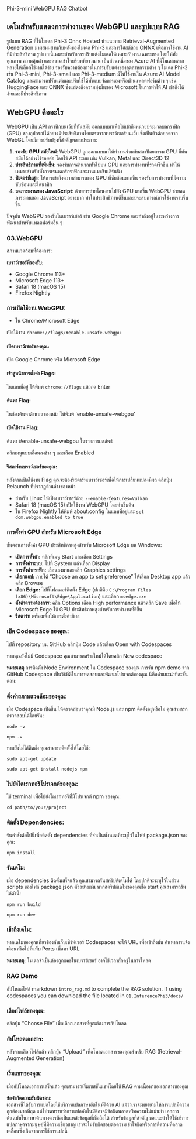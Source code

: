Phi-3-mini WebGPU RAG Chatbot

## เดโมสำหรับแสดงการทำงานของ WebGPU และรูปแบบ RAG
รูปแบบ RAG ที่ใช้โมเดล Phi-3 Onnx Hosted นำแนวทาง Retrieval-Augmented Generation มาผสมผสานกับพลังของโมเดล Phi-3 และการโฮสต์ด้วย ONNX เพื่อการใช้งาน AI ที่มีประสิทธิภาพ รูปแบบนี้เหมาะสำหรับการปรับแต่งโมเดลให้เหมาะกับงานเฉพาะทาง โดยให้ทั้งคุณภาพ ความคุ้มค่า และความเข้าใจบริบทที่ยาวนาน เป็นส่วนหนึ่งของ Azure AI ที่มีโมเดลหลากหลายให้เลือกใช้งานได้ง่าย รองรับความต้องการในการปรับแต่งของอุตสาหกรรมต่าง ๆ โมเดล Phi-3 เช่น Phi-3-mini, Phi-3-small และ Phi-3-medium มีให้ใช้งานใน Azure AI Model Catalog และสามารถปรับแต่งและปรับใช้ได้ทั้งแบบจัดการเองหรือผ่านแพลตฟอร์มต่าง ๆ เช่น HuggingFace และ ONNX ซึ่งแสดงถึงความมุ่งมั่นของ Microsoft ในการทำให้ AI เข้าถึงได้ง่ายและมีประสิทธิภาพ

## WebGPU คืออะไร
WebGPU เป็น API กราฟิกบนเว็บที่ทันสมัย ออกแบบมาเพื่อให้เข้าถึงหน่วยประมวลผลกราฟิก (GPU) ของอุปกรณ์ได้อย่างมีประสิทธิภาพโดยตรงจากเบราว์เซอร์บนเว็บ ซึ่งเป็นตัวต่อยอดจาก WebGL โดยมีการปรับปรุงที่สำคัญหลายประการ:

1. **รองรับ GPU สมัยใหม่**: WebGPU ถูกออกแบบมาให้ทำงานร่วมกับสถาปัตยกรรม GPU ที่ทันสมัยได้อย่างไร้รอยต่อ โดยใช้ API ระบบ เช่น Vulkan, Metal และ Direct3D 12
2. **ประสิทธิภาพที่เพิ่มขึ้น**: รองรับการคำนวณทั่วไปบน GPU และการทำงานที่รวดเร็วขึ้น ทำให้เหมาะสำหรับทั้งการเรนเดอร์กราฟิกและงานแมชชีนเลิร์นนิง
3. **ฟีเจอร์ขั้นสูง**: ให้การเข้าถึงความสามารถของ GPU ที่ซับซ้อนมากขึ้น รองรับการทำงานที่มีความซับซ้อนและไดนามิก
4. **ลดภาระงานของ JavaScript**: ด้วยการถ่ายโอนงานไปยัง GPU มากขึ้น WebGPU ช่วยลดภาระงานของ JavaScript อย่างมาก ทำให้ประสิทธิภาพดีขึ้นและประสบการณ์การใช้งานราบรื่นขึ้น

ปัจจุบัน WebGPU รองรับในเบราว์เซอร์ เช่น Google Chrome และกำลังอยู่ในระหว่างการพัฒนาสำหรับแพลตฟอร์มอื่น ๆ

### 03.WebGPU
สภาพแวดล้อมที่ต้องการ:

**เบราว์เซอร์ที่รองรับ:**
- Google Chrome 113+
- Microsoft Edge 113+
- Safari 18 (macOS 15)
- Firefox Nightly

### การเปิดใช้งาน WebGPU:

- ใน Chrome/Microsoft Edge

เปิดใช้งาน `chrome://flags/#enable-unsafe-webgpu`

#### เปิดเบราว์เซอร์ของคุณ:
เปิด Google Chrome หรือ Microsoft Edge

#### เข้าสู่หน้าการตั้งค่า Flags:
ในแถบที่อยู่ ให้พิมพ์ `chrome://flags` แล้วกด Enter

#### ค้นหา Flag:
ในช่องค้นหาด้านบนของหน้า ให้พิมพ์ 'enable-unsafe-webgpu'

#### เปิดใช้งาน Flag:
ค้นหา #enable-unsafe-webgpu ในรายการผลลัพธ์

คลิกเมนูแบบเลื่อนลงข้าง ๆ และเลือก Enabled

#### รีสตาร์ทเบราว์เซอร์ของคุณ:

หลังจากเปิดใช้งาน Flag คุณจะต้องรีสตาร์ทเบราว์เซอร์เพื่อให้การเปลี่ยนแปลงมีผล คลิกปุ่ม Relaunch ที่ปรากฏด้านล่างของหน้า

- สำหรับ Linux ให้เปิดเบราว์เซอร์ด้วย `--enable-features=Vulkan`
- Safari 18 (macOS 15) เปิดใช้งาน WebGPU โดยค่าเริ่มต้น
- ใน Firefox Nightly ให้พิมพ์ about:config ในแถบที่อยู่และ `set dom.webgpu.enabled to true`

### การตั้งค่า GPU สำหรับ Microsoft Edge

ขั้นตอนการตั้งค่า GPU ประสิทธิภาพสูงสำหรับ Microsoft Edge บน Windows:

- **เปิดการตั้งค่า:** คลิกที่เมนู Start และเลือก Settings
- **การตั้งค่าระบบ:** ไปที่ System แล้วเลือก Display
- **การตั้งค่ากราฟิก:** เลื่อนลงมาและคลิก Graphics settings
- **เลือกแอป:** ภายใต้ “Choose an app to set preference” ให้เลือก Desktop app แล้วคลิก Browse
- **เลือก Edge:** ไปที่โฟลเดอร์ติดตั้ง Edge (ปกติคือ `C:\Program Files (x86)\Microsoft\Edge\Application`) และเลือก `msedge.exe`
- **ตั้งค่าความต้องการ:** คลิก Options เลือก High performance แล้วคลิก Save
เพื่อให้ Microsoft Edge ใช้ GPU ประสิทธิภาพสูงสำหรับการทำงานที่ดีขึ้น
- **รีสตาร์ท** เครื่องเพื่อให้การตั้งค่ามีผล

### เปิด Codespace ของคุณ:
ไปที่ repository บน GitHub
คลิกปุ่ม Code แล้วเลือก Open with Codespaces

หากคุณยังไม่มี Codespace คุณสามารถสร้างใหม่ได้โดยคลิก New codespace

**หมายเหตุ** การติดตั้ง Node Environment ใน Codespace ของคุณ
การรัน npm demo จาก GitHub Codespace เป็นวิธีที่ดีในการทดสอบและพัฒนาโปรเจกต์ของคุณ นี่คือคำแนะนำทีละขั้นตอน:

### ตั้งค่าสภาพแวดล้อมของคุณ:
เมื่อ Codespace เปิดขึ้น ให้ตรวจสอบว่าคุณมี Node.js และ npm ติดตั้งอยู่หรือไม่ คุณสามารถตรวจสอบได้โดยรัน:
```
node -v
```
```
npm -v
```

หากยังไม่ได้ติดตั้ง คุณสามารถติดตั้งได้โดยใช้:
```
sudo apt-get update
```
```
sudo apt-get install nodejs npm
```

### ไปยังไดเรกทอรีโปรเจกต์ของคุณ:
ใช้ terminal เพื่อไปยังไดเรกทอรีที่มีโปรเจกต์ npm ของคุณ:
```
cd path/to/your/project
```

### ติดตั้ง Dependencies:
รันคำสั่งต่อไปนี้เพื่อติดตั้ง dependencies ที่จำเป็นทั้งหมดที่ระบุไว้ในไฟล์ package.json ของคุณ:

```
npm install
```

### รันเดโม:
เมื่อ dependencies ติดตั้งเสร็จแล้ว คุณสามารถรันสคริปต์เดโมได้ โดยปกติจะระบุไว้ในส่วน scripts ของไฟล์ package.json ตัวอย่างเช่น หากสคริปต์เดโมของคุณชื่อ start คุณสามารถรันได้ดังนี้:

```
npm run build
```
```
npm run dev
```

### เข้าถึงเดโม:
หากเดโมของคุณเกี่ยวข้องกับเว็บเซิร์ฟเวอร์ Codespaces จะให้ URL เพื่อเข้าถึงมัน ค้นหาการแจ้งเตือนหรือไปที่แท็บ Ports เพื่อหา URL

**หมายเหตุ:** โมเดลจำเป็นต้องถูกแคชในเบราว์เซอร์ อาจใช้เวลาสักครู่ในการโหลด

### RAG Demo
อัปโหลดไฟล์ markdown `intro_rag.md` to complete the RAG solution. If using codespaces you can download the file located in `01.InferencePhi3/docs/`

### เลือกไฟล์ของคุณ:
คลิกปุ่ม “Choose File” เพื่อเลือกเอกสารที่คุณต้องการอัปโหลด

### อัปโหลดเอกสาร:
หลังจากเลือกไฟล์แล้ว คลิกปุ่ม “Upload” เพื่อโหลดเอกสารของคุณสำหรับ RAG (Retrieval-Augmented Generation)

### เริ่มแชทของคุณ:
เมื่ออัปโหลดเอกสารเสร็จแล้ว คุณสามารถเริ่มเซสชันแชทโดยใช้ RAG ตามเนื้อหาของเอกสารของคุณ

**ข้อจำกัดความรับผิดชอบ**:  
เอกสารนี้ได้รับการแปลโดยใช้บริการแปลภาษาอัตโนมัติด้วย AI แม้ว่าเราจะพยายามให้การแปลมีความถูกต้องมากที่สุด แต่โปรดทราบว่าการแปลอัตโนมัติอาจมีข้อผิดพลาดหรือความไม่แม่นยำ เอกสารต้นฉบับในภาษาต้นทางควรถือเป็นแหล่งข้อมูลที่เชื่อถือได้ สำหรับข้อมูลที่สำคัญ ขอแนะนำให้ใช้บริการแปลภาษาจากมนุษย์ที่มีความเชี่ยวชาญ เราจะไม่รับผิดชอบต่อความเข้าใจผิดหรือการตีความที่คลาดเคลื่อนซึ่งเกิดจากการใช้การแปลนี้